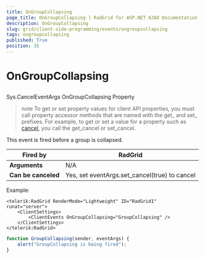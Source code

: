 ```yaml
---
title: OnGroupCollapsing
page_title: OnGroupCollapsing | RadGrid for ASP.NET AJAX Documentation
description: OnGroupCollapsing
slug: grid/client-side-programming/events/ongroupcollapsing
tags: ongroupcollapsing
published: True
position: 35
---
```


# OnGroupCollapsing



## 

Sys.CancelEventArgs OnGroupCollapsing Property

>note To get or set property values for client API properties, you must call property accessor methods that are named with the get_ and set_ prefixes. For example, to get or set a value for a property such as [cancel](http://msdn.microsoft.com/en-us/library/bb310859.aspx), you call the get_cancel or set_cancel.
>


This event is fired before a group is collapsed.


|  **Fired by**  | RadGrid |
| ------ | ------ |
| **Arguments** |N/A|
| **Can be canceled** |Yes, set eventArgs.set_cancel(true) to cancel|

Example:

````ASP.NET
<telerik:RadGrid RenderMode="Lightweight" ID="RadGrid1" runat="server">
    <ClientSettings>
        <ClientEvents OnGroupCollapsing="GroupCollapsing" />
    </ClientSettings>
</telerik:RadGrid>
````

````JavaScript
function GroupCollapsing(sender, eventArgs) {
    alert("GroupCollapsing is being fired");
}
````


